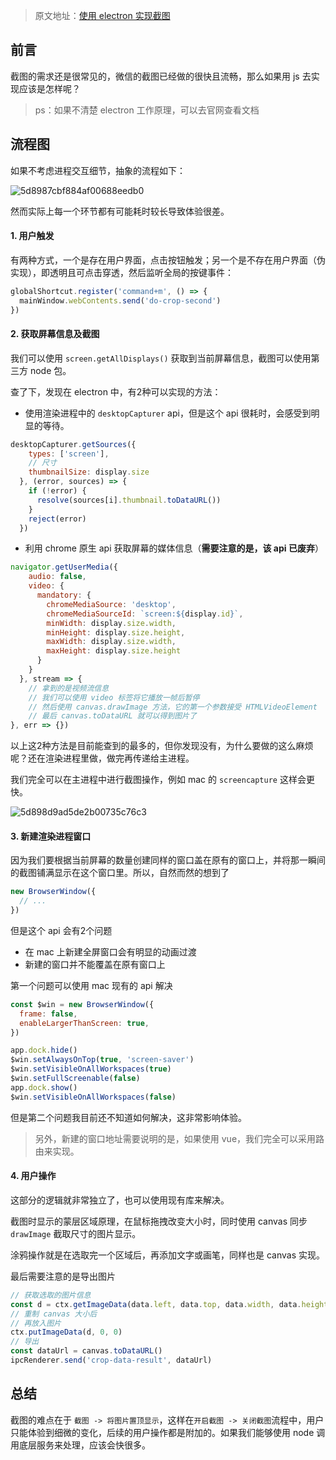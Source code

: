 > 原文地址：[使用 electron 实现截图](https://iming.work/detail/5d8991ecba39c800732cb98c)

## 前言
截图的需求还是很常见的，微信的截图已经做的很快且流畅，那么如果用 js 去实现应该是怎样呢？

> ps：如果不清楚 electron 工作原理，可以去官网查看文档

## 流程图

如果不考虑进程交互细节，抽象的流程如下：

![5d8987cbf884af00688eedb0](http://lc-iYzWnL2H.cn-n1.lcfile.com/8a0c13cdf70e1e9020d1)

然而实际上每一个环节都有可能耗时较长导致体验很差。

#### 1. 用户触发

有两种方式，一个是存在用户界面，点击按钮触发；另一个是不存在用户界面（伪实现），即透明且可点击穿透，然后监听全局的按键事件：

```js
globalShortcut.register('command+m', () => {
  mainWindow.webContents.send('do-crop-second')
})
```
#### 2. 获取屏幕信息及截图

我们可以使用 `screen.getAllDisplays()` 获取到当前屏幕信息，截图可以使用第三方 node 包。

查了下，发现在 electron 中，有2种可以实现的方法：

- 使用渲染进程中的 `desktopCapturer` api，但是这个 api 很耗时，会感受到明显的等待。
```js
desktopCapturer.getSources({
    types: ['screen'],
    // 尺寸
    thumbnailSize: display.size
  }, (error, sources) => {
    if (!error) {
      resolve(sources[i].thumbnail.toDataURL())
    }
    reject(error)
  })
```

- 利用 chrome 原生 api 获取屏幕的媒体信息（**需要注意的是，该 api 已废弃**）
```js
navigator.getUserMedia({
    audio: false,
    video: {
      mandatory: {
        chromeMediaSource: 'desktop',
        chromeMediaSourceId: `screen:${display.id}`,
        minWidth: display.size.width,
        minHeight: display.size.height,
        maxWidth: display.size.width,
        maxHeight: display.size.height
      }
    }
  }, stream => {
    // 拿到的是视频流信息
    // 我们可以使用 video 标签将它播放一帧后暂停
    // 然后使用 canvas.drawImage 方法，它的第一个参数接受 HTMLVideoElement
    // 最后 canvas.toDataURL 就可以得到图片了 
}, err => {})
```

以上这2种方法是目前能查到的最多的，但你发现没有，为什么要做的这么麻烦呢？还在渲染进程里做，做完再传递给主进程。

我们完全可以在主进程中进行截图操作，例如 mac 的 `screencapture` 这样会更快。

![5d898d9ad5de2b00735c76c3](http://lc-iYzWnL2H.cn-n1.lcfile.com/70a15c24ceb91ed5ceee)

#### 3. 新建渲染进程窗口

因为我们要根据当前屏幕的数量创建同样的窗口盖在原有的窗口上，并将那一瞬间的截图铺满显示在这个窗口里。所以，自然而然的想到了

```js
new BrowserWindow({
  // ...
})
```
但是这个 api 会有2个问题

- 在 mac 上新建全屏窗口会有明显的动画过渡
- 新建的窗口并不能覆盖在原有窗口上

第一个问题可以使用 mac 现有的 api 解决
```js
const $win = new BrowserWindow({
  frame: false,
  enableLargerThanScreen: true,
})

app.dock.hide()
$win.setAlwaysOnTop(true, 'screen-saver')
$win.setVisibleOnAllWorkspaces(true)
$win.setFullScreenable(false)
app.dock.show()
$win.setVisibleOnAllWorkspaces(false)
```

但是第二个问题我目前还不知道如何解决，这非常影响体验。

> 另外，新建的窗口地址需要说明的是，如果使用 vue，我们完全可以采用路由来实现。

#### 4. 用户操作

这部分的逻辑就非常独立了，也可以使用现有库来解决。

截图时显示的蒙层区域原理，在鼠标拖拽改变大小时，同时使用 canvas 同步 `drawImage` 截取尺寸的图片显示。

涂鸦操作就是在选取完一个区域后，再添加文字或画笔，同样也是 canvas 实现。

最后需要注意的是导出图片

```js
// 获取选取的图片信息
const d = ctx.getImageData(data.left, data.top, data.width, data.height)
// 重制 canvas 大小后
// 再放入图片
ctx.putImageData(d, 0, 0)
// 导出
const dataUrl = canvas.toDataURL()
ipcRenderer.send('crop-data-result', dataUrl)
```

## 总结

截图的难点在于 `截图 -> 将图片置顶显示`，这样在`开启截图 -> 关闭截图`流程中，用户只能体验到细微的变化，后续的用户操作都是附加的。如果我们能够使用 node 调用底层服务来处理，应该会快很多。















